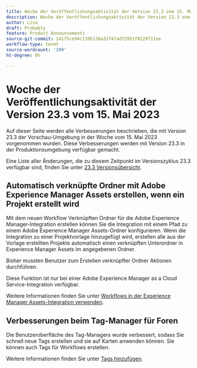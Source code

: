 ```yaml
---
title: Woche der Veröffentlichungsaktivität der Version 23.3 vom 15. Mai 2023
description: Woche der Veröffentlichungsaktivität der Version 23.3 vom 15. Mai 2023
author: Lisa
draft: Probably
feature: Product Announcements
source-git-commit: 14175ce94c1395138a31f47ad72951f0120f11ee
workflow-type: tm+mt
source-wordcount: '209'
ht-degree: 0%

---
```


# Woche der Veröffentlichungsaktivität der Version 23.3 vom 15. Mai 2023

Auf dieser Seite werden alle Verbesserungen beschrieben, die mit Version 23.3 der Vorschau-Umgebung in der Woche vom 15. Mai 2023 vorgenommen wurden. Diese Verbesserungen werden mit Version 23.3 in der Produktionsumgebung verfügbar gemacht.

Eine Liste aller Änderungen, die zu diesem Zeitpunkt im Versionszyklus 23.3 verfügbar sind, finden Sie unter [23.3 Versionsübersicht](/help/quicksilver/product-announcements/product-releases/23.3-release-activity/23-3-release-overview.md).

## Automatisch verknüpfte Ordner mit Adobe Experience Manager Assets erstellen, wenn ein Projekt erstellt wird

Mit dem neuen Workflow Verknüpften Ordner für die Adobe Experience Manager-Integration erstellen können Sie die Integration mit einem Pfad zu einem Adobe Experience Manager Assets-Ordner konfigurieren. Wenn die Integration zu einer Projektvorlage hinzugefügt wird, erstellen alle aus der Vorlage erstellten Projekte automatisch einen verknüpften Unterordner in Experience Manager Assets im angegebenen Ordner.

Bisher mussten Benutzer zum Erstellen verknüpfter Ordner Aktionen durchführen.

Diese Funktion ist nur bei einer Adobe Experience Manager as a Cloud Service-Integration verfügbar.

Weitere Informationen finden Sie unter [Workflows in der Experience Manager Assets-Integration verwenden](/help/quicksilver/documents/adobe-workfront-for-experience-manager-assets-essentials/use-aem-workflows.md).

## Verbesserungen beim Tag-Manager für Foren

Die Benutzeroberfläche des Tag-Managers wurde verbessert, sodass Sie schnell neue Tags erstellen und sie auf Karten anwenden können. Sie können auch Tags für Workflows erstellen.

Weitere Informationen finden Sie unter [Tags hinzufügen](/help/quicksilver/agile/get-started-with-boards/add-tags.md).
